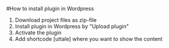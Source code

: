 #How to install plugin in Wordpress

1. Download project files as zip-file
2. Install plugin in Wordpress by "Upload plugin"
3. Activate the plugin
4. Add shortcode [uttale] where you want to show the content

